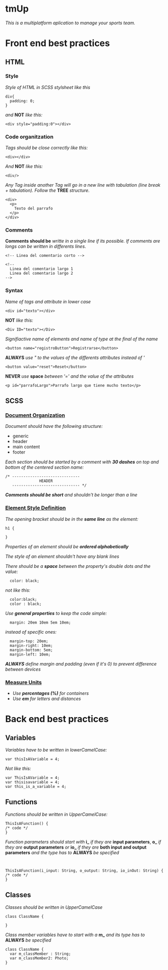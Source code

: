 # tmUp

_This is a multiplatform aplication to manage your sports team._


# Front end best practices

## HTML

### Style
_Style of HTML in SCSS stylsheet like this_
```
div{
  padding: 0;
}
```

_and_ **NOT** _like this:_
```
<div style="padding:0"></div>
```

### Code organitzation
_Tags should be close correctly like this:_
```
<div></div>
```

_And_ **NOT** _like this:_
```
<div/>
```

_Any Tag inside another Tag will go in a new line with tabulation (line break + tabulation). Follow the_ **TREE** _structure._
```
<div>
  <p>
    Texto del parrafo
  </p>
</div>
```

### Comments

**Comments should be** _writte in a single line if its possible. If comments are longs can be written in differents lines_.
```
<!-- Linea del comentario corto -->

<!-- 
  Linea del comentario largo 1
  Linea del comentario largo 2
-->
```

### Syntax
_Name of tags and attribute in lower case_
```
<div id="texto"></div>
```

**NOT** _like this:_
```
<Div ID="texto"></Div>
```

_Signifiactive name of elements and name of type at the final of the name_
```
<button name="registroButton">Registrarse</button>
```

**ALWAYS** _use " to the values of the differents attributes instead of '_
```
<button value="reset">Reset</button> 
```

**NEVER** _use_ **space** _between '=' and the value of the attributes_
```
<p id="parrafoLargo">Parrafo largo que tiene mucho texto</p>
```

## SCSS

### <u> Document Organization </u>

_Document should have the following structure:_

* generic
* header
* main content
* footer

_Each section should be started by a comment with **30 dashes** on top and bottom of the centered section name:_

```
/* ------------------------------
               HEADER 
   ------------------------------ */
```  

_**Comments should be short** and shouldn't be longer than a line_

### <u> Element Style Definition </u>

_The opening bracket should be in the **same line** as the element:_

```
h1 {

}
```

_Properties of an element should be **ordered alphabetically**_  

_The style of an element shouldn't have any blank lines_  

_There should be a **space** between the property's double dots and the value:_

```
  color: black;
```

_not like this:_

```
  color:black;
  color : black;
```  

_Use **general properties** to keep the code simple:_

```
  margin: 20em 10em 5em 10em;
```

_instead of specific ones:_

```
  margin-top: 20em;
  margin-right: 10em;
  margin-bottom: 5em;
  margin-left: 10em;
```  

_**ALWAYS** define margin and padding (even if it's 0) to prevent difference between devices_

### <u> Measure Units </u>

* _Use **percentages (%)** for containers_
* _Use **em** for letters and distances_

# Back end best practices

## Variables
_Variables have to be written in lowerCamelCase:_
```
var thisIsAVariable = 4;
```

_Not like this:_
```
var ThisIsAVariable = 4;
var thisisavariable = 4;
var this_is_a_variable = 4;
```

## Functions

_Functions should be written in UpperCamelCase:_
```
ThisIsAFunction() {
/* code */
}
```

_Function parameters should start with_ **i_** _if they are_ **input parameters**, **o_** _if they are_ **output parameters** _or_ **io_** _if they are_ **both input and output parameters** _and the type has to_ **ALWAYS** _be specified_

```


ThisIsAFunction(i_input: String, o_output: String, io_inOut: String) {
/* code */
}
```

## Classes
_Classes should be written in UpperCamelCase_
```
class ClassName {

}
```

_Class member variables have to start with a_ **m_** _and its type has to_ **ALWAYS** _be specified_
```
class ClassName {
  var m_classMember : String;
  var m_classMember2: Photo;
}
```
